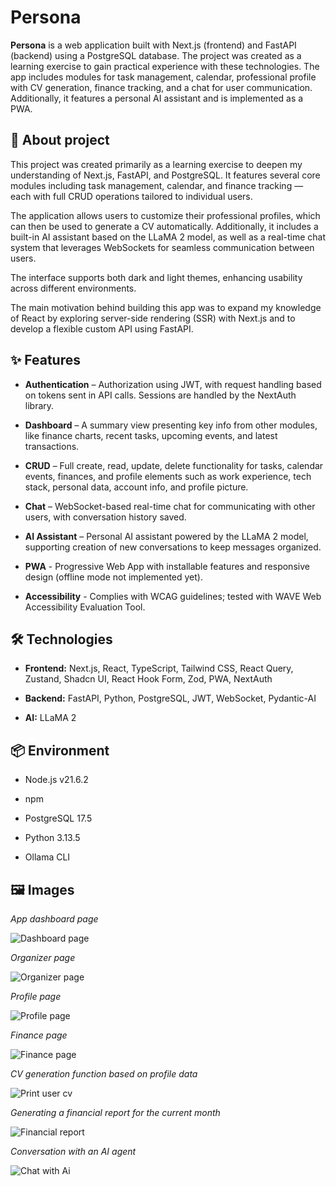 # Persona

**Persona** is a web application built with Next.js (frontend) and FastAPI (backend) using a PostgreSQL database. The project was created as a learning exercise to gain practical experience with these technologies. The app includes modules for task management, calendar, professional profile with CV generation, finance tracking, and a chat for user communication. Additionally, it features a personal AI assistant and is implemented as a PWA.




## 📖 About project

This project was created primarily as a learning exercise to deepen my understanding of Next.js, FastAPI, and PostgreSQL. It features several core modules including task management, calendar, and finance tracking — each with full CRUD operations tailored to individual users.

  
The application allows users to customize their professional profiles, which can then be used to generate a CV automatically. Additionally, it includes a built-in AI assistant based on the LLaMA 2 model, as well as a real-time chat system that leverages WebSockets for seamless communication between users.

  
The interface supports both dark and light themes, enhancing usability across different environments.

  
The main motivation behind building this app was to expand my knowledge of React by exploring server-side rendering (SSR) with Next.js and to develop a flexible custom API using FastAPI.

  


## ✨ Features

- **Authentication** – Authorization using JWT, with request handling based on tokens sent in API calls. Sessions are handled by the NextAuth library.

-  **Dashboard** – A summary view presenting key info from other modules, like finance charts, recent tasks, upcoming events, and latest transactions.

-  **CRUD** – Full create, read, update, delete functionality for tasks, calendar events, finances, and profile elements such as work experience, tech stack, personal data, account info, and profile picture.

-  **Chat** – WebSocket-based real-time chat for communicating with other users, with conversation history saved.

-  **AI Assistant** – Personal AI assistant powered by the LLaMA 2 model, supporting creation of new conversations to keep messages organized.

-  **PWA** - Progressive Web App with installable features and responsive design (offline mode not implemented yet).

- **Accessibility** - Complies with WCAG guidelines; tested with WAVE Web Accessibility Evaluation Tool.


  

## 🛠 Technologies

-  **Frontend:** Next.js, React, TypeScript, Tailwind CSS, React Query, Zustand, Shadcn UI, React Hook Form, Zod, PWA, NextAuth

-  **Backend:** FastAPI, Python, PostgreSQL, JWT, WebSocket, Pydantic-AI

-  **AI:** LLaMA 2


  

## 📦 Environment

- Node.js v21.6.2

- npm

- PostgreSQL 17.5

- Python 3.13.5

- Ollama CLI




## 🖼️ Images

_App dashboard page_

![Dashboard page](/app-images/Dashboard.PNG)



_Organizer page_

![Organizer page](/app-images/Organizer.PNG)



_Profile page_

![Profile page](/app-images/Profile.PNG)



_Finance page_

![Finance page](/app-images/Finance.PNG)




_CV generation function based on profile data_

![Print user cv](/app-images/print-cv.gif)



_Generating a financial report for the current month_

![Financial report](/app-images/finance-report.gif)



_Conversation with an AI agent_

![Chat with Ai](/app-images/ai-chat.gif)


